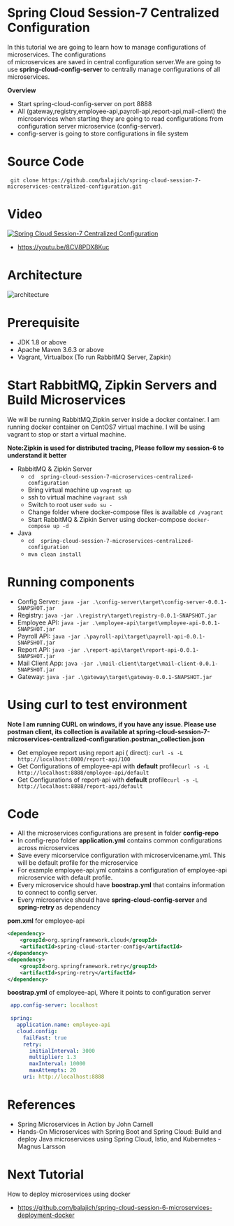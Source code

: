 # Spring Cloud Session-7 Centralized Configuration
In  this tutorial we are going to learn how to manage configurations of microservices. The configurations  
of microservices are saved in central configuration server.We are going to use **spring-cloud-config-server** to centrally
manage configurations of all microservices.

**Overview**
- Start spring-cloud-config-server on port 8888
- All (gateway,registry,employee-api,payroll-api,report-api,mail-client) the microservices when starting they are going 
to read configurations from configuration server microservice (config-server).
- config-server is going to store configurations in file system

# Source Code 
``` git clone https://github.com/balajich/spring-cloud-session-7-microservices-centralized-configuration.git``` 
# Video
[![Spring Cloud Session-7 Centralized Configuration](https://img.youtube.com/vi/8CV8PDX8Kuc/0.jpg)](https://www.youtube.com/watch?v=8CV8PDX8Kuc)
- https://youtu.be/8CV8PDX8Kuc
# Architecture
![architecture](architecture.png "architecture")
# Prerequisite
- JDK 1.8 or above
- Apache Maven 3.6.3 or above
- Vagrant, Virtualbox (To run RabbitMQ Server, Zapkin)
# Start RabbitMQ, Zipkin Servers and Build Microservices
We will be running RabbitMQ,Zipkin server inside a docker container. I am running docker container on CentOS7 virtual machine. 
I will be using vagrant to stop or start a virtual machine.

**Note:Zipkin is used for distributed tracing, Please follow my session-6 to understand it better**
- RabbitMQ & Zipkin Server
    - ``` cd  spring-cloud-session-7-microservices-centralized-configuration ```
    - Bring virtual machine up ``` vagrant up ```
    - ssh to virtual machine ```vagrant ssh ```
    - Switch to root user ``` sudo su - ```
    - Change folder where docker-compose files is available ```cd /vagrant```
    - Start RabbitMQ & Zipkin Server using docker-compose ``` docker-compose up -d ```
- Java
    - ``` cd  spring-cloud-session-7-microservices-centralized-configuration ```
    - ``` mvn clean install ```

# Running components
- Config Server: ``` java -jar .\config-server\target\config-server-0.0.1-SNAPSHOT.jar ```
- Registry: ``` java -jar .\registry\target\registry-0.0.1-SNAPSHOT.jar ```
- Employee API: ``` java -jar .\employee-api\target\employee-api-0.0.1-SNAPSHOT.jar ```
- Payroll API: ``` java -jar .\payroll-api\target\payroll-api-0.0.1-SNAPSHOT.jar ```
- Report API: ``` java -jar .\report-api\target\report-api-0.0.1-SNAPSHOT.jar ```
- Mail Client App: ``` java -jar .\mail-client\target\mail-client-0.0.1-SNAPSHOT.jar ```
- Gateway: ``` java -jar .\gateway\target\gateway-0.0.1-SNAPSHOT.jar ``` 

# Using curl to test environment
**Note I am running CURL on windows, if you have any issue. Please use postman client, its collection is available 
at  spring-cloud-session-7-microservices-centralized-configuration.postman_collection.json**
- Get employee report using report api ( direct): ``` curl -s -L  http://localhost:8080/report-api/100 ```
- Get Configurations of employee-api  with **default** profile``` curl -s -L http://localhost:8888/employee-api/default ```
- Get Configurations of report-api  with **default** profile``` curl -s -L http://localhost:8888/report-api/default ```
 
# Code
- All the microservices configurations are present in folder **config-repo**
- In config-repo folder **application.yml** contains common configurations across microservices
- Save every micorservice configuration with microservicename.yml. This will be default profile for the microservice
- For example employee-api.yml contains a configuration of employee-api microservice with default profile.
- Every microservice should have **boostrap.yml** that contains information to connect to config server.
- Every microservice should have **spring-cloud-config-server** and **spring-retry** as dependency

**pom.xml** for employee-api
```xml
<dependency>
    <groupId>org.springframework.cloud</groupId>
    <artifactId>spring-cloud-starter-config</artifactId>
</dependency>
<dependency>
    <groupId>org.springframework.retry</groupId>
    <artifactId>spring-retry</artifactId>
</dependency>
```
**boostrap.yml** of employee-api, Where it points to configuration server
```yaml
 app.config-server: localhost
 
 spring:
   application.name: employee-api
   cloud.config:
     failFast: true
     retry:
       initialInterval: 3000
       multiplier: 1.3
       maxInterval: 10000
       maxAttempts: 20
     uri: http://localhost:8888
```
# References
- Spring Microservices in Action by John Carnell 
- Hands-On Microservices with Spring Boot and Spring Cloud: Build and deploy Java microservices 
using Spring Cloud, Istio, and Kubernetes -Magnus Larsson
# Next Tutorial
How to deploy microservices using docker
- https://github.com/balajich/spring-cloud-session-6-microservices-deployment-docker
